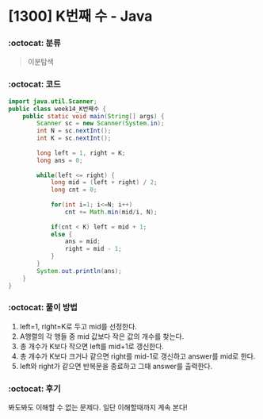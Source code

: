 # [1300] K번째 수 - Java

###  :octocat: 분류

> 이분탐색

### :octocat: 코드

```java
import java.util.Scanner;
public class week14_K번째수 {
	public static void main(String[] args) {
		Scanner sc = new Scanner(System.in);
		int N = sc.nextInt();
		int K = sc.nextInt();
		
		long left = 1, right = K;
		long ans = 0;
		
		while(left <= right) {
			long mid = (left + right) / 2;
			long cnt = 0;
			
			for(int i=1; i<=N; i++)
				cnt += Math.min(mid/i, N);
			
			if(cnt < K) left = mid + 1;
			else {
				ans = mid;
				right = mid - 1;
			}
		}
		System.out.println(ans);
	}
}
```

### :octocat: 풀이 방법

1. left=1, right=K로 두고 mid를 선정한다.
2. A행렬의 각 행들 중 mid 값보다 작은 값의 개수를 찾는다.
3. 총 개수가 K보다 작으면 left를 mid+1로 갱신한다.
4. 총 개수가 K보다 크거나 같으면 right를 mid-1로 갱신하고 answer를 mid로 한다.
5. left와 right가 같으면 반복문을 종료하고 그때 answer를 출력한다.

### :octocat: 후기

봐도봐도 이해할 수 없는 문제다. 일단 이해할때까지 계속 본다!
